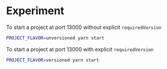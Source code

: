 # Experiment

To start a project at port 13000 without explicit `requiredVersion`

```bash
PROJECT_FLAVOR=unversioned yarn start
```

To start a project at port 13000 with explicit `requiredVersion`

```bash
PROJECT_FLAVOR=versioned yarn start
```
